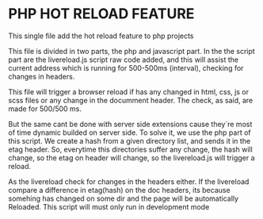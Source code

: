 # PHP HOT RELOAD FEATURE  
This single file add the hot reload feature to php projects  

This file is divided in two parts, the php and javascript part. In the
the script part are the livereload.js script raw code added, and this will assist
the current address which is running for 500-500ms (interval), checking for changes in headers.  

This file will trigger a browser reload if has any changed in html, css, js or scss files
or any change in the documment header. The check, as said, are made for 500/500 ms.  

But the same cant be done with server side extensions cause they`re most of time dynamic builded 
on server side. To solve it, we use the php part of this script. We create a hash from a given 
directory list, and sends it in the etag header. So, everytime this directories suffer any change,
the hash will change, so the etag on header will change, so the livereload.js will trigger a reload.  

As the livereload check for changes in the headers either. If the livereload compare a 
difference in etag(hash) on the doc headers, its because somehing has changed on some dir 
and the page will be automatically Reloaded. This script will must only run in development mode  
